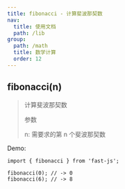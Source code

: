 ```yaml
---
title: fibonacci - 计算斐波那契数
nav:
  title: 使用文档
  path: /lib
group:
  path: /math
  title: 数学计算
  order: 12
---
```


## fibonacci(n)

> 计算斐波那契数
>
> 参数
>
> n: 需要求的第 n 个斐波那契数

Demo:

```tsx | pure
import { fibonacci } from 'fast-js';

fibonacci(0); // -> 0
fibonacci(6); // -> 8
```
